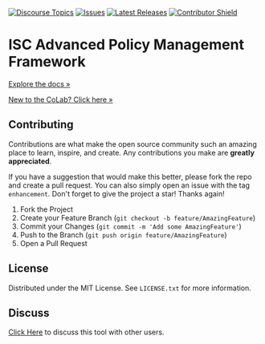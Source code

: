 [![Discourse Topics][discourse-shield]][discourse-url]
[![Issues][issues-shield]][issues-url]
[![Latest Releases][release-shield]][release-url]
[![Contributor Shield][contributor-shield]][contributors-url]

[discourse-shield]:https://img.shields.io/discourse/topics?label=Discuss%20This%20Tool&server=https%3A%2F%2Fdeveloper.sailpoint.com%2Fdiscuss
[discourse-url]:https://developer.sailpoint.com/discuss
[issues-shield]:https://img.shields.io/github/issues/mostafa-helmy-sp/isc-advanced-policy-framework?label=Issues
[issues-url]:https://github.com/mostafa-helmy-sp/isc-advanced-policy-framework/issues
[release-shield]: https://img.shields.io/github/v/release/mostafa-helmy-sp/isc-advanced-policy-framework?label=Current%20Release
[release-url]:https://github.com/mostafa-helmy-sp/isc-advanced-policy-framework/releases
[contributor-shield]:https://img.shields.io/github/contributors/mostafa-helmy-sp/isc-advanced-policy-framework?label=Contributors
[contributors-url]:https://github.com/mostafa-helmy-sp/isc-advanced-policy-framework/graphs/contributors

# ISC Advanced Policy Management Framework
[Explore the docs »](https://developer.sailpoint.com/discuss/t/isc-advanced-policy-management-framework/53680)

[New to the CoLab? Click here »](https://developer.sailpoint.com/discuss/t/about-the-sailpoint-developer-community-colab/11230)

<!-- CONTRIBUTING -->
## Contributing

Contributions are what make the open source community such an amazing place to learn, inspire, and create. Any contributions you make are **greatly appreciated**.

If you have a suggestion that would make this better, please fork the repo and create a pull request. You can also simply open an issue with the tag `enhancement`.
Don't forget to give the project a star! Thanks again!

1. Fork the Project
2. Create your Feature Branch (`git checkout -b feature/AmazingFeature`)
3. Commit your Changes (`git commit -m 'Add some AmazingFeature'`)
4. Push to the Branch (`git push origin feature/AmazingFeature`)
5. Open a Pull Request

<!-- LICENSE -->
## License

Distributed under the MIT License. See `LICENSE.txt` for more information.

<!-- CONTACT -->
## Discuss
[Click Here](https://developer.sailpoint.com/discuss/t/isc-advanced-policy-management-framework/53680) to discuss this tool with other users.
